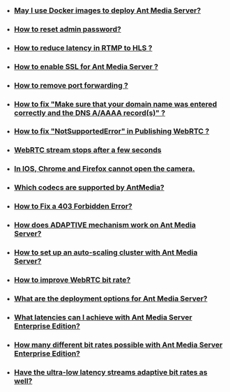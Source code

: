 * ### [May I use Docker images to deploy Ant Media Server?](https://github.com/ant-media/Ant-Media-Server/wiki/May-I-use-Docker-images-to-deploy-Ant-Media-Server%3F)

* ### [How to reset admin password?](https://github.com/ant-media/Ant-Media-Server/wiki/How-to-reset-Ant-Media-Server-admin-password%3F)

* ### [How to reduce latency in RTMP to HLS ?](https://github.com/ant-media/Ant-Media-Server/wiki/How-to-Reduce-Latency-in-RTMP-to-HLS%3F)

* ### [How to enable SSL for Ant Media Server ?](https://github.com/ant-media/Ant-Media-Server/wiki/How-to-Enable-SSL-for-Ant-Media-Server-%3F)

* ### [How to remove port forwarding ?](https://github.com/ant-media/Ant-Media-Server/wiki/How-to-Remove-Port-Forwarding%3F)

* ### [How to fix "Make sure that your domain name was entered correctly and the DNS A/AAAA record(s)" ?](https://github.com/ant-media/Ant-Media-Server/wiki/How-to-fix-issue-%22Make-sure-that-your-domain-name-was-entered-correctly-and-the-DNS-A-AAAA-record(s)%22-%3F)

* ### [How to fix "NotSupportedError" in Publishing WebRTC ?](https://github.com/ant-media/Ant-Media-Server/wiki/How-to-fix-%E2%80%9CNotSupportedError%E2%80%9D-in-publishing-WebRTC-stream-in-Ant-Media-Server-%3F)

* ### [WebRTC stream stops after a few seconds](https://github.com/ant-media/Ant-Media-Server/wiki/WebRTC-stream-stops-after-a-few-seconds)

* ### [In IOS, Chrome and Firefox cannot open the camera.](https://github.com/ant-media/Ant-Media-Server/wiki/In-IOS,-Chrome-and-Firefox-cannot-open-the-camera.)

* ### [Which codecs are supported by AntMedia?](https://github.com/ant-media/Ant-Media-Server/wiki/Which-codecs-are-supported-by-AntMedia%3F)

* ### [How to Fix a 403 Forbidden Error?](https://github.com/ant-media/Ant-Media-Server/wiki/How-to-Fix-403-Forbidden-Error%3F)

* ### [How does ADAPTIVE mechanism work on Ant Media Server?](https://github.com/ant-media/Ant-Media-Server/wiki/Adaptive-Bit-Rate-Mechanism-on-Ant-Media-Server)

* ### [How to set up an auto-scaling cluster with Ant Media Server?](https://github.com/ant-media/Ant-Media-Server/wiki/How-to-set-up-an-auto-scaling-cluster-with-Ant-Media-Server%3F)

* ### [How to improve WebRTC bit rate?](https://github.com/ant-media/Ant-Media-Server/wiki/How-to-improve-WebRTC-bit-rate%3F)

* ### [What are the deployment options for Ant Media Server?](https://github.com/ant-media/Ant-Media-Server/wiki/What-are-the-deployment-options-for-Ant-Media-Server%3F)

* ### [What latencies can I achieve with Ant Media Server Enterprise Edition?](https://github.com/ant-media/Ant-Media-Server/wiki/What-latencies-can-I-achieve-with-Ant-Media-Server-Enterprise-Edition%3F)

* ### [How many different bit rates possible with Ant Media Server Enterprise Edition?](https://github.com/ant-media/Ant-Media-Server/wiki/How-many-different-bit-rates-possible-with-Ant-Media-Server-Enterprise-Edition%3F)

* ### [Have the ultra-low latency streams adaptive bit rates as well?](https://github.com/ant-media/Ant-Media-Server/wiki/Have-the-ultra-low-latency-streams-adaptive-bit-rates-as-well%3F)
